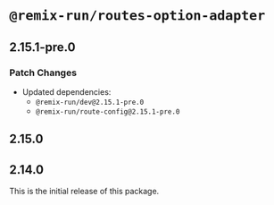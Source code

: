 # `@remix-run/routes-option-adapter`

## 2.15.1-pre.0

### Patch Changes

- Updated dependencies:
  - `@remix-run/dev@2.15.1-pre.0`
  - `@remix-run/route-config@2.15.1-pre.0`

## 2.15.0

## 2.14.0

This is the initial release of this package.
